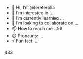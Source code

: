 - 👋 Hi, I’m @fereterolia
- 👀 I’m interested in ...
- 🌱 I’m currently learning ...
- 💞️ I’m looking to collaborate on ...
- 📫 How to reach me ...56
- 😄 Pronouns: ...
- ⚡ Fun fact: ...

<!---
fereterolia/fereterolia is a ✨ special ✨ repository because its `READMEfggsfd` (this file) appears on your GitHub profile.
You can click the Preview link to take a look at your changes.
--->
433
